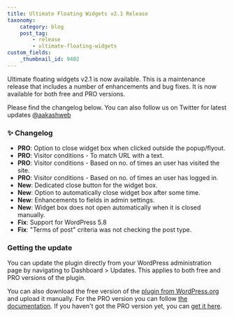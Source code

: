 ```yaml
---
title: Ultimate Floating Widgets v2.1 Release
taxonomy:
    category: blog
    post_tag:
        - release
        - ultimate-floating-widgets
custom_fields:
    _thumbnail_id: 9402
---
```


Ultimate floating widgets v2.1 is now available. This is a maintenance release that includes a number of enhancements and bug fixes. It is now available for both free and PRO versions.

Please find the changelog below. You can also follow us on Twitter for latest updates [@aakashweb](https://twitter.com/aakashweb)

### ✨ Changelog
* __PRO__: Option to close widget box when clicked outside the popup/flyout.
* __PRO__: Visitor conditions - To match URL with a text.
* __PRO__: Visitor conditions - Based on no. of times an user has visited the site.
* __PRO__: Visitor conditions - Based on no. of times an user has logged in.
* __New__: Dedicated close button for the widget box.
* __New__: Option to automatically close widget box after some time.
* __New__: Enhancements to fields in admin settings.
* __New__: Widget box does not open automatically when it is closed manually.
* __Fix__: Support for WordPress 5.8
* __Fix__: "Terms of post" criteria was not checking the post type.

### Getting the update

You can update the plugin directly from your WordPress administration page by navigating to Dashboard > Updates. This applies to both free and PRO versions of the plugin.

You can also download the free version of the [plugin from WordPress.org](https://wordpress.org/plugins/ultimate-floating-widgets/) and upload it manually. For the PRO version you can follow [the documentation](https://www.aakashweb.com/docs/ultimate-floating-widgets/pro/installation/#downloading-the-plugin). If you haven't got the PRO version yet, you can [get it here](https://www.aakashweb.com/wordpress-plugins/ultimate-floating-widgets/).